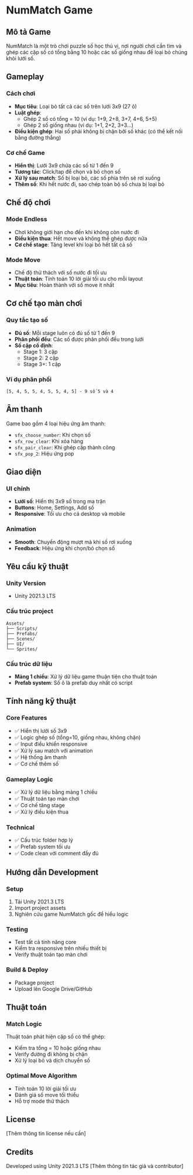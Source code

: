 # NumMatch Game

## Mô tả Game

NumMatch là một trò chơi puzzle số học thú vị, nơi người chơi cần tìm và ghép các cặp số có tổng bằng 10 hoặc các số giống nhau để loại bỏ chúng khỏi lưới số.

## Gameplay

### Cách chơi
- **Mục tiêu**: Loại bỏ tất cả các số trên lưới 3x9 (27 ô)
- **Luật ghép**: 
  - Ghép 2 số có tổng = 10 (ví dụ: 1+9, 2+8, 3+7, 4+6, 5+5)
  - Ghép 2 số giống nhau (ví dụ: 1+1, 2+2, 3+3...)
- **Điều kiện ghép**: Hai số phải không bị chặn bởi số khác (có thể kết nối bằng đường thẳng)

### Cơ chế Game
- **Hiển thị**: Lưới 3x9 chứa các số từ 1 đến 9
- **Tương tác**: Click/tap để chọn và bỏ chọn số
- **Xử lý sau match**: Số bị loại bỏ, các số phía trên sẽ rơi xuống
- **Thêm số**: Khi hết nước đi, sao chép toàn bộ số chưa bị loại bỏ

## Chế độ chơi

### Mode Endless
- Chơi không giới hạn cho đến khi không còn nước đi
- **Điều kiện thua**: Hết move và không thể ghép được nữa
- **Cơ chế stage**: Tăng level khi loại bỏ hết tất cả số

### Mode Move
- Chế độ thử thách với số nước đi tối ưu
- **Thuật toán**: Tính toán 10 lời giải tối ưu cho mỗi layout
- **Mục tiêu**: Hoàn thành với số move ít nhất

## Cơ chế tạo màn chơi

### Quy tắc tạo số
- **Đủ số**: Mỗi stage luôn có đủ số từ 1 đến 9
- **Phân phối đều**: Các số được phân phối đều trong lưới
- **Số cặp cố định**:
  - Stage 1: 3 cặp
  - Stage 2: 2 cặp  
  - Stage 3+: 1 cặp

### Ví dụ phân phối
```
[5, 4, 5, 5, 4, 5, 5, 4, 5] - 9 số 5 và 4
```

## Âm thanh

Game bao gồm 4 loại hiệu ứng âm thanh:
- `sfx_choose_number`: Khi chọn số
- `sfx_row_clear`: Khi xóa hàng
- `sfx_pair_clear`: Khi ghép cặp thành công
- `sfx_pop_2`: Hiệu ứng pop

## Giao diện

### UI chính
- **Lưới số**: Hiển thị 3x9 số trong ma trận
- **Buttons**: Home, Settings, Add số
- **Responsive**: Tối ưu cho cả desktop và mobile

### Animation
- **Smooth**: Chuyển động mượt mà khi số rơi xuống
- **Feedback**: Hiệu ứng khi chọn/bỏ chọn số

## Yêu cầu kỹ thuật

### Unity Version
- Unity 2021.3 LTS

### Cấu trúc project
```
Assets/
├── Scripts/
├── Prefabs/
├── Scenes/
├── UI/
└── Sprites/
```

### Cấu trúc dữ liệu
- **Mảng 1 chiều**: Xử lý dữ liệu game thuận tiện cho thuật toán
- **Prefab system**: Số ô là prefab duy nhất có script

## Tính năng kỹ thuật

### Core Features
- ✅ Hiển thị lưới số 3x9
- ✅ Logic ghép số (tổng=10, giống nhau, không chặn)
- ✅ Input điều khiển responsive
- ✅ Xử lý sau match với animation
- ✅ Hệ thống âm thanh
- ✅ Cơ chế thêm số

### Gameplay Logic
- ✅ Xử lý dữ liệu bằng mảng 1 chiều
- ✅ Thuật toán tạo màn chơi
- ✅ Cơ chế tăng stage
- ✅ Xử lý điều kiện thua

### Technical
- ✅ Cấu trúc folder hợp lý
- ✅ Prefab system tối ưu
- ✅ Code clean với comment đầy đủ

## Hướng dẫn Development

### Setup
1. Tải Unity 2021.3 LTS
2. Import project assets
3. Nghiên cứu game NumMatch gốc để hiểu logic

### Testing
- Test tất cả tính năng core
- Kiểm tra responsive trên nhiều thiết bị
- Verify thuật toán tạo màn chơi

### Build & Deploy
- Package project
- Upload lên Google Drive/GitHub

## Thuật toán

### Match Logic
Thuật toán phát hiện cặp số có thể ghép:
- Kiểm tra tổng = 10 hoặc giống nhau
- Verify đường đi không bị chặn
- Xử lý loại bỏ và dịch chuyển số

### Optimal Move Algorithm
- Tính toán 10 lời giải tối ưu
- Đánh giá số move tối thiểu
- Hỗ trợ mode thử thách

## License

[Thêm thông tin license nếu cần]

## Credits

Developed using Unity 2021.3 LTS
[Thêm thông tin tác giả và contributor]
